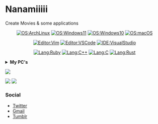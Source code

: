 # Nanamiiiii
Create Movies & some applications

<div align="center">
  
  [![OS:ArchLinux](https://img.shields.io/badge/OS-ArchLinux-blue?style=flat-square&logo=arch-linux)](https://archlinux.org)
  [![OS:Windows11](https://img.shields.io/badge/OS-Windows11-1e90ff?style=flat-square&logo=windows)](https://www.microsoft.com/ja-jp/windows)
  [![OS:Windows10](https://img.shields.io/badge/OS-Windows10-1e90ff?style=flat-square&logo=windows)](https://www.microsoft.com/ja-jp/windows)
  [![OS:macOS](https://img.shields.io/badge/OS-macOS-a4a8ab?style=flat-square&logo=apple)](https://www.apple.com/jp/macos/monterey/)

  [![Editor:Vim](https://img.shields.io/badge/Editor-Vim-089642?style=flat-square&logo=vim)](https://github.com/vim/vim)
  [![Editor:VSCode](https://img.shields.io/badge/Editor-VSCode-blue?style=flat-square&logo=visualstudiocode)](https://code.visualstudio.com/)
  [![IDE:VisualStudio](https://img.shields.io/badge/IDE-VisualStudio2022-blue?style=flat-square&logo=visualstudio)](https://visualstudio.microsoft.com/)
  
  [![Lang:Ruby](https://img.shields.io/badge/Lang-Ruby-red?style=flat-square&logo=ruby)](https://github.com/ruby/ruby)
  [![Lang:C++](https://img.shields.io/badge/Lang-C++-f7598d?style=flat-square&logo=cplusplus)]()
  [![Lang:C](https://img.shields.io/badge/Lang-C-9db7c4?style=flat-square&logo=c)]()
  [![Lang:Rust](https://img.shields.io/badge/Lang-Rust-cd853f?style=flat-square&logo=rust)]()
  
</div>

<details>
  <summary><strong>My PC's</strong></summary>
  <details>
    <summary><strong>Main Machine</strong></summary>
  </details>
  
  <details>
    <summary><strong>Laptop</strong></summary>
  </details>
  
  <details>
    <summary><strong>For Work (loaned)</strong></summary>
  </details>
  
  <details>
    <summary><strong>File Server (Nextcloud)</strong></summary>
  </details>
</details>

![](https://github-profile-summary-cards.vercel.app/api/cards/profile-details?username=Nanamiiiii&theme=github_dark)

![](https://github-profile-summary-cards.vercel.app/api/cards/stats?username=Nanamiiiii&theme=github_dark)
![](https://github-profile-summary-cards.vercel.app/api/cards/most-commit-language?username=Nanamiiiii&theme=github_dark)

### Social
* [Twitter](https://twitter.com/Nanamii_i)
* [Gmail](mailto:misly.lx00@gmail.com)
* [Tumblr](https://nanami-ii.tumblr.com)
